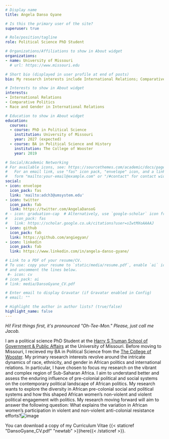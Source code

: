 ```yaml
---
# Display name
title: Angela Danso Gyane

# Is this the primary user of the site?
superuser: true

# Role/position/tagline
role: Political Science PhD Student

# Organizations/Affiliations to show in About widget
organizations:
- name: University of Missouri
  # url: https://www.missouri.edu

# Short bio (displayed in user profile at end of posts)
bio: My research interests include International Relations; Comparative Politics; Race; Gender; African Studies; Black Diaspora Studies; Colonial Legacies.

# Interests to show in About widget
interests:
- International Relations
- Comparative Politics
- Race and Gender in International Relations

# Education to show in About widget
education:
  courses:
  - course: PhD in Political Science
    institution: University of Missouri
    year: 2027 (expected)
  - course: BA in Political Science and History
    institution: The College of Wooster
    year: 2019

# Social/Academic Networking
# For available icons, see: https://sourcethemes.com/academic/docs/page-builder/#icons
#   For an email link, use "fas" icon pack, "envelope" icon, and a link in the
#   form "mailto:your-email@example.com" or "/#contact" for contact widget.
social:
- icon: envelope
  icon_pack: fas
  link: 'mailto:adch3@umsystem.edu'
- icon: twitter
  icon_pack: fab
  link: https://twitter.com/AngelaDansoG
# - icon: graduation-cap  # Alternatively, use `google-scholar` icon from `ai` icon pack
#   icon_pack: fas
#   link: https://scholar.google.co.uk/citations?user=sIwtMXoAAAAJ
- icon: github
  icon_pack: fab
  link: https://github.com/angiegyan/
- icon: linkedin
  icon_pack: fab
  link: https://www.linkedin.com/in/angela-danso-gyane/

# Link to a PDF of your resume/CV.
# To use: copy your resume to `static/media/resume.pdf`, enable `ai` icons in `params.toml`, 
# and uncomment the lines below.
 #- icon: cv
# icon_pack: ai
# link: media/DansoGyane_CV.pdf

# Enter email to display Gravatar (if Gravatar enabled in Config)
# email: ""

# Highlight the author in author lists? (true/false)
highlight_name: false
---
```


_Hi! First things first, it's pronounced "Oh-Tee-Mon." Please, just call me Jacob._

I am a political science PhD Student at the [Harry S Truman School of Government & Public Affairs](https://truman.missouri.edu) at the University of Missouri. Before moving to Missouri, I recieved my BA in Political Science from the [The College of Wooster](https://wooster.edu/). My primary research interests revolve around the intricate dynamics of race, ethnicity, and gender in African politics and international relations. In particular, I have chosen to focus my research on the vibrant and complex region of Sub-Saharan Africa. I aim to understand better and assess the enduring influence of pre-colonial political and social systems on the contemporary political landscape of African politics. My research wants to explore the diversity in African pre-colonial social and political systems and how this shaped African women’s non-violent and violent political engagement with politics. My research moving forward will aim to answer the following question: What explains the variation in African women’s participation in violent and non-violent anti-colonial resistance efforts?![image](https://github.com/angiegyan/academic/assets/160279519/4741bddb-a49b-4d1b-a928-cbcfeb6c27f1)


You can download a copy of my Curriculum Vitae {{< staticref "DansoGyane_CV.pdf" "newtab" >}}here{{< /staticref >}}.


